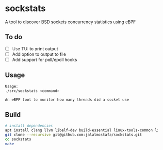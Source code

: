 # sockstats
A tool to discover BSD sockets concurrency statistics using eBPF

## To do

- [ ] Use TUI to print output
- [ ] Add option to output to file
- [ ] Add support for poll/epoll hooks

## Usage

```bash
Usage:
./src/sockstats <command>

An eBPF tool to monitor how many threads did a socket use
```

## Build

```bash
# install dependencies
apt install clang llvm libelf-dev build-essential linux-tools-common linux-tools-generic linux-headers-$(uname -r)
git clone --recursive git@github.com:jalalmostafa/sockstats.git
cd sockstats
make
```
